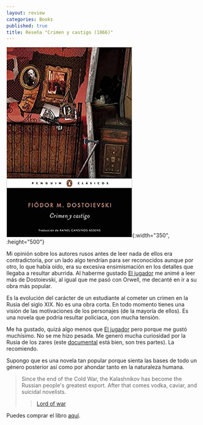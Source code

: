 ```yaml
---
layout: review
categories: Books
published: true
title: Reseña "Crimen y castigo (1866)"
---
```

![](/assets/crimenycastigopenguinclsicos.jpg){:width="350", :height="500"}

Mi opinión sobre los autores rusos antes de leer nada de ellos era contradictoria, por un lado algo tendrían para ser reconocidos aunque por otro, lo que había oído, era su excesiva ensimismación en los detalles que llegaba a resultar aburrida. Al haberme gustado [El jugador](/books/2019/12/03/eljugadordelasmemoriasdeunjovenclsica.html) me animé a leer más de Dostoievski, al igual que me pasó con Orwell, me decanté en ir a su obra más popular.

Es la evolución del carácter de un estudiante al cometer un crimen en la Rusia del siglo XIX. No es una obra corta. En todo momento tienes una visión de las motivaciones de los personajes (de la mayoría de ellos). Es una novela que podría resultar policiaca, con mucha tensión.

Me ha gustado, quizá algo menos que [El jugador](/books/2019/12/03/eljugadordelasmemoriasdeunjovenclsica.html) pero porque me gustó muchísimo. No se me hizo pesada. Me generó mucha curiosidad por la Rusia de los zares (este [documental](https://www.youtube.com/watch?v=_OpdLVwuNnE&t=12s) está bien, son tres partes). La recomiendo.

Supongo que es una novela tan popular porque sienta las bases de todo un género posterior así como por ahondar tanto en la naturaleza humana.

> Since the end of the Cold War, the Kalashnikov has become the Russian people's greatest export. After that comes vodka, caviar, and suicidal novelists.
> > [Lord of war](https://en.wikiquote.org/wiki/Lord_of_War)

Puedes comprar el libro [aquí](https://amazon.es/dp/849105006X).
